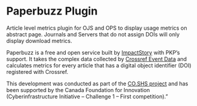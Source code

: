# Paperbuzz Plugin
Article level metrics plugin for OJS and OPS to display usage metrics on abstract page. Journals and Servers that do not assign DOIs will only display download metrics.

Paperbuzz is a free and open service built by [ImpactStory](https://impactstory.org/) with PKP’s support.  It takes the complex data collected by [Crossref Event Data](https://www.crossref.org/services/event-data/) and calculates metrics for every article that has a digital object identifier (DOI) registered with Crossref.

This development was conducted as part of the [CO.SHS project](co-shs.ca) and has been supported by the Canada Foundation for Innovation (Cyberinfrastructure Initiative – Challenge 1 – First competition).”
